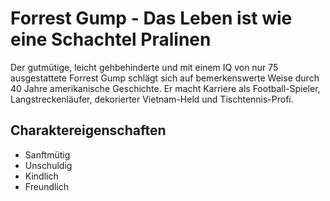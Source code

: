 # Forrest Gump - Das Leben ist wie eine Schachtel Pralinen
Der gutmütige, leicht gehbehinderte und mit einem IQ von nur 75 ausgestattete Forrest Gump schlägt sich auf bemerkenswerte Weise durch 40 Jahre amerikanische Geschichte. Er macht Karriere als Football-Spieler, Langstreckenläufer, dekorierter Vietnam-Held und Tischtennis-Profi.

## Charaktereigenschaften
* Sanftmütig
* Unschuldig
* Kindlich
* Freundlich

